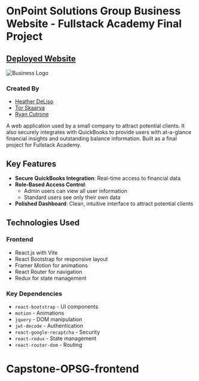 # OnPoint Solutions Group Business Website - Fullstack Academy Final Project
## [Deployed Website](https://onpointsolutions.netlify.app/#/)

![Business Logo](https://i.postimg.cc/SNH5v8J8/opsg-logo.png)

### Created By

- [Heather DeLiso](https://github.com/HeatherD2025)
- [Tor Skaarva](https://github.com/Tor-Skaarva)
- [Ryan Cutrone](https://github.com/equanimityspace)

A web application used by a small company to attract potential clients. It also securely integrates with QuickBooks to provide users with at-a-glance financial insights and outstanding balance information. Built as a final project for Fullstack Academy.

## Key Features

- **Secure QuickBooks Integration**: Real-time access to financial data
- **Role-Based Access Control**:
  - Admin users can view all user information
  - Standard users see only their own data
- **Polished Dashboard**: Clean, intuitive interface to attract potential clients

## Technologies Used

### Frontend

- React.js with Vite
- React Bootstrap for responsive layout
- Framer Motion for animations
- React Router for navigation
- Redux for state management

### Key Dependencies

- `react-bootstrap` - UI components
- `motion` - Animations
- `jquery` - DOM manipulation
- `jwt-decode` - Authentication
- `react-google-recaptcha` - Security
- `react-redux` - State management
- `react-router-dom` - Routing
# Capstone-OPSG-frontend
